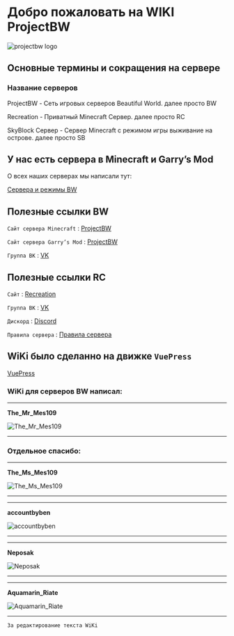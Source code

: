 # Добро пожаловать на WIKI ProjectBW

<!-- you don't need to prepend `/bar/` to `/images/hero.png` manually -->
![projectbw logo](https://wiki.projectbw.ru/images/hero.png)

## Основные термины и сокращения на сервере

### Название серверов

ProjectBW - Сеть игровых серверов Beautiful World. далее просто BW

Recreation - Приватный Minecraft Сервер. далее просто RC

SkyBlock Сервер - Сервер Minecraft с режимом игры выживание на острове. далее просто SB

## У нас есть сервера в Minecraft и Garry’s Mod

О всех наших серверах мы написали тут: 

[Сервера и режимы BW](https://wiki.projectbw.ru/server/)



## **Полезные ссылки BW**

`Сайт сервера Minecraft` : [ProjectBW](https://mc.projectbw.ru/)

`Сайт сервера Garry’s Mod` : [ProjectBW](https://gmod.projectbw.ru/)

`Группа ВК` : [VK](https://vk.com/projectbw)


## **Полезные ссылки RC**

`Сайт` : [Recreation](https://recreation.projectbw.ru)

`Группа ВК` : [VK](https://vk.com/recreation_mine)

`Дискорд` : [Discord](https://discord.gg/WQJcsysUmN)

`Правила сервера` : [Правила сервера](https://vk.com/@recreation_mine-prvila-servera-recreation)


## WiKi было сделанно на движке `VuePress`
[VuePress](https://vuepress.vuejs.org/)

### WiKi для серверов BW написал: 

***

**The_Mr_Mes109**

![The_Mr_Mes109](https://mc.projectbw.ru/api/skin-api/avatars/face/The_Mr_Mes109)

***

### Отдельное спасибо:

***

**The_Ms_Mes109**

![The_Ms_Mes109](https://mc.projectbw.ru/api/skin-api/avatars/face/The_Ms_Mes109)

***

***

**accountbyben**

![accountbyben](https://mc.projectbw.ru/api/skin-api/avatars/face/accountbyben)

***

***

**Neposak**

![Neposak](https://mc.projectbw.ru/api/skin-api/avatars/face/Neposak)

***

***
**Aquamarin_Riate** 

![Aquamarin_Riate](https://mc.projectbw.ru/api/skin-api/avatars/face/Aquamarin_Riate)

***

`За редактирование текста WiKi`


